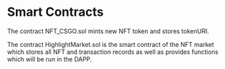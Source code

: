 # Smart Contracts

The contract NFT_CSGO.sol mints new NFT token and stores tokenURI.

The contract HighlightMarket.sol is the smart contract of the NFT market which stores all NFT and transaction records as well as provides functions which will be run in the DAPP.

